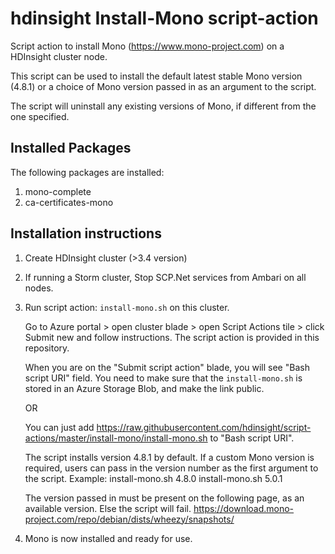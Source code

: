 # hdinsight  Install-Mono script-action
Script action to install Mono (https://www.mono-project.com) on a HDInsight cluster node.

This script can be used to install the default latest stable Mono version (4.8.1) or a choice of Mono version
passed in as an argument to the script.

The script will uninstall any existing versions of Mono, if different from the one specified.

## Installed Packages
The following packages are installed:
1. mono-complete
2. ca-certificates-mono

## Installation instructions

1. Create HDInsight cluster (>3.4 version)

2. If running a Storm cluster, Stop SCP.Net services from Ambari on all nodes.

3. Run script action: `install-mono.sh` on this cluster. 

    Go to Azure portal > open cluster blade > open Script Actions tile > click Submit new and follow instructions. The script action is provided in this repository.
    
    When you are on the "Submit script action" blade, you will see "Bash script URI" field. You need to make sure that the `install-mono.sh` is stored in an Azure Storage Blob, and make the link public.
    
    OR
    
    You can just add https://raw.githubusercontent.com/hdinsight/script-actions/master/install-mono/install-mono.sh to "Bash script URI".

    The script installs version 4.8.1 by default.
    If a custom Mono version is required, users can pass in the version number as the first argument to the script.
    Example: 
	install-mono.sh 4.8.0
	install-mono.sh 5.0.1

   The version passed in must be present on the following page, as an available version. Else the script will fail.
   https://download.mono-project.com/repo/debian/dists/wheezy/snapshots/
          
4. Mono is now installed and ready for use.

